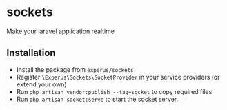 # sockets
Make your laravel application realtime

## Installation

- Install the package from `experus/sockets`
- Register `\Experus\Sockets\SocketProvider` in your service providers (or extend your own)
- Run `php artisan vendor:publish --tag=socket` to copy required files
- Run `php artisan socket:serve` to start the socket server.